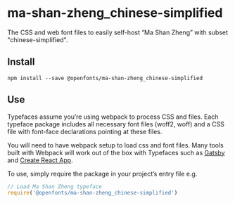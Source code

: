 
# ma-shan-zheng_chinese-simplified

The CSS and web font files to easily self-host “Ma Shan Zheng” with subset "chinese-simplified".

## Install

`npm install --save @openfonts/ma-shan-zheng_chinese-simplified`

## Use

Typefaces assume you’re using webpack to process CSS and files. Each typeface
package includes all necessary font files (woff2, woff) and a CSS file with
font-face declarations pointing at these files.

You will need to have webpack setup to load css and font files. Many tools built
with Webpack will work out of the box with Typefaces such as [Gatsby](https://github.com/gatsbyjs/gatsby)
and [Create React App](https://github.com/facebookincubator/create-react-app).

To use, simply require the package in your project’s entry file e.g.

```javascript
// Load Ma Shan Zheng typeface
require('@openfonts/ma-shan-zheng_chinese-simplified')
```

